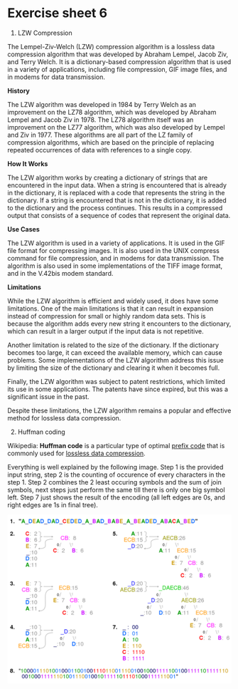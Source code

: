 # Exercise sheet 6

1. LZW Compression

The Lempel-Ziv-Welch (LZW) compression algorithm is a lossless data compression algorithm that was developed by Abraham Lempel, Jacob Ziv, and Terry Welch. It is a dictionary-based compression algorithm that is used in a variety of applications, including file compression, GIF image files, and in modems for data transmission.

**History**

The LZW algorithm was developed in 1984 by Terry Welch as an improvement on the LZ78 algorithm, which was developed by Abraham Lempel and Jacob Ziv in 1978. The LZ78 algorithm itself was an improvement on the LZ77 algorithm, which was also developed by Lempel and Ziv in 1977. These algorithms are all part of the LZ family of compression algorithms, which are based on the principle of replacing repeated occurrences of data with references to a single copy.

**How It Works**

The LZW algorithm works by creating a dictionary of strings that are encountered in the input data. When a string is encountered that is already in the dictionary, it is replaced with a code that represents the string in the dictionary. If a string is encountered that is not in the dictionary, it is added to the dictionary and the process continues. This results in a compressed output that consists of a sequence of codes that represent the original data.

**Use Cases**

The LZW algorithm is used in a variety of applications. It is used in the GIF file format for compressing images. It is also used in the UNIX compress command for file compression, and in modems for data transmission. The algorithm is also used in some implementations of the TIFF image format, and in the V.42bis modem standard.

**Limitations**

While the LZW algorithm is efficient and widely used, it does have some limitations. One of the main limitations is that it can result in expansion instead of compression for small or highly random data sets. This is because the algorithm adds every new string it encounters to the dictionary, which can result in a larger output if the input data is not repetitive.

Another limitation is related to the size of the dictionary. If the dictionary becomes too large, it can exceed the available memory, which can cause problems. Some implementations of the LZW algorithm address this issue by limiting the size of the dictionary and clearing it when it becomes full.

Finally, the LZW algorithm was subject to patent restrictions, which limited its use in some applications. The patents have since expired, but this was a significant issue in the past.

Despite these limitations, the LZW algorithm remains a popular and effective method for lossless data compression.


2. Huffman coding

Wikipedia: **Huffman code** is a particular type of optimal [prefix code](https://en.wikipedia.org/wiki/Prefix_code "Prefix code") that is commonly used for [lossless data compression](https://en.wikipedia.org/wiki/Lossless_data_compression "Lossless data compression").

Everything is well explained by the following image. Step 1 is the provided input string, step 2 is the counting of occurence of every characters in the step 1. Step 2 combines the 2 least occuring symbols and the sum of join symbols, next steps just perform the same till there is only one big symbol left. Step 7 just shows the result of the encoding (all left edges are 0s, and right edges are 1s in final tree).

![huffman encoding](./img/wikipedia_Huffman_coding_visualisation.png)
